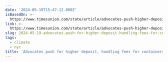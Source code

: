 ```yaml
---
date: '2024-05-19T15:47:12.000Z'
isBasedOn: >-
  https://www.timesunion.com/state/article/advocates-push-higher-deposit-handling-fees-19441867.php
link: >-
  https://www.timesunion.com/state/article/advocates-push-higher-deposit-handling-fees-19441867.php
slug: 2024-05-19-advocates-push-for-higher-deposit-handling-fees-for-containers
tags:
  - climate
  - nyc
title: 'Advocates push for higher deposit, handling fees for containers'
---
```

 
